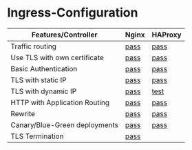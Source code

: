 # Ingress-Configuration
| Features/Controller  |  Nginx | HAProxy  |
|---|---|---|
| Traffic routing  | [pass](https://github.com/amy88ma/Ingress-Configuration/blob/89f5dcef617cf66a2120cfe9a5c484d89a3660fe/Jupyter%20Notebooks/Traffic%20routing.ipynb)  |  [pass](https://github.com/amy88ma/Ingress-Configuration/blob/30aebe93494a53ec8564d2ec3fff43afceb75896/Jupyter%20Notebooks-haproxy/Traffic%20routing%20HAProxy.ipynb) |
| Use TLS with own certificate  | [pass](https://github.com/amy88ma/Ingress-Configuration/blob/62d090685b6d2f58036014c08aaf331d19178886/Jupyter%20Notebooks/OwnTLScert.ipynb)  | [pass](https://github.com/amy88ma/Ingress-Configuration/blob/51e29beebd52c14e8b2a30fc98252f9f499368f3/Jupyter%20Notebooks-haproxy/OwnCert_HAProxy.ipynb)  |
|  Basic Authentication | [pass](https://github.com/amy88ma/Ingress-Configuration/blob/6bd5d90ea33a8ef351348ec26b9cf9a1e0808839/Jupyter%20Notebooks/Basic%20Authentication.ipynb)  | [pass](https://github.com/amy88ma/Ingress-Configuration/blob/5f4d78b5802c0709c1b030bc2746312f045b1d54/Jupyter%20Notebooks-haproxy/Basic%20Authentication%20-haproxy.ipynb)  |
| TLS with static IP  | [pass](https://github.com/amy88ma/Ingress-Configuration/blob/2b38146265e17b31a500e4324f7c183e89d5a7dd/Jupyter%20Notebooks/TLSstatic.ipynb)  | [pass](https://github.com/amy88ma/Ingress-Configuration/blob/a75c404eaf27b5fa913e5aed5277d82d869512cf/Jupyter%20Notebooks-haproxy/TLSstatic-HAProxy.ipynb)  |
| TLS with dynamic IP  | [pass](https://github.com/amy88ma/Ingress-Configuration/blob/faf9fae645fd5ce0cf25f279db15373866387251/Jupyter%20Notebooks/TLS_DynamicIP.ipynb)  | [test](https://github.com/amy88ma/Ingress-Configuration/blob/080fb9bf658e586d5e5b5a2262583d729ed6d518/Jupyter%20Notebooks-haproxy/Dynamic%20HAProxy.ipynb)  |
| HTTP with Application Routing  |  [pass](https://github.com/amy88ma/Ingress-Configuration/blob/de145146a0e6678976fb8eb07036c45bb4d6022a/Markdown%20Files/HTTP-App-Routing.md) | [pass](https://github.com/amy88ma/Ingress-Configuration/blob/c211db248a4eca9bf1648f1b874ed1bc8b96cd44/Jupyter%20Notebooks-haproxy/HTTP-App_routing.ipynb)  |
| Rewrite  | [pass](https://github.com/amy88ma/Ingress-Configuration/blob/9e81303a479e49eed7596569de350b56e24a3a36/Jupyter%20Notebooks/HPCC_TLS.ipynb)  |  [pass](https://github.com/amy88ma/Ingress-Configuration/blob/31ffe7eddf8153a009dcf655f2de4b3f742b6b56/Jupyter%20Notebooks-haproxy/HAProxy_rewrite.ipynb) |
|  Canary/Blue-Green deployments | [pass](https://github.com/amy88ma/Ingress-Configuration/blob/28aac103b5909b4dcb01bd1eaf02a001a1afcb37/Markdown%20Files/NGINXcanary.md)  | [pass](https://github.com/amy88ma/Ingress-Configuration/blob/f30e79f382cc3e3ab791306c1f44b60a855affa0/Jupyter%20Notebooks-haproxy/Blue-green.ipynb)  |
| TLS Termination  |  [pass](https://github.com/amy88ma/Ingress-Configuration/blob/69b2a789761a0f662a92e7b37263f39ab8727ec6/Markdown%20Files/TLS-termination.md) |   |

